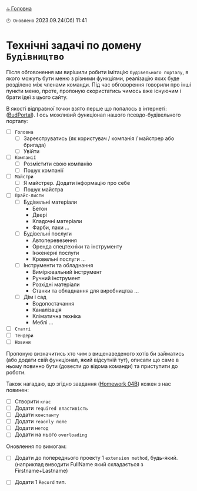 ﻿[🔝 Головна](./Readme.md)

`🕗 Оновлено` 2023.09.24(Сб) 11:41
# Технічні задачі по домену `Будівництво`

Після обговонення ми вирішили робити імітацію `будівельного порталу`, в якого можуть бути меню з різними функціями, реалізацію яких буде розділено між членами команди.
Під час обговорення говорили про інші пункти меню, проте, пропоную скористатись чимось вже існуючим і брати ідеї з цього сайту.

В якості відправної точки взято перше що попалось в інтернеті: ([BudPortal](https://budportal.com.ua)). І ось можливий функціонал нашого псевдо-будівельного порталу:

- [ ] `Головна`
	- [ ] Зареєструватись (як користувач / компанія / майстрер або бригада)		
	- [ ] Увійти
- [ ] `Компанії`
	- [ ] Розмістити свою компанію
	- [ ] Пошук компанії
- [ ] `Майстри`
	- [ ] Я майстрер. Додати інформацію про себе
	- [ ] Пошук майстра
- [ ] `Прайс-листи`
	- [ ] Будівельні матеріали
		- Бетон
		- Двері
		- Кладочні матеріали
		- Фарби, лаки
		 ...
	- [ ] Будівельні послуги
		- Автоперевезення
		- Оренда спецтехніки та інструменту
		- Інженерні послуги
		- Кровельні послуги
		 ...
	- [ ] Інструменти та обладнання
		- Вимірювальний інструмент
		- Ручний інструмент
		- Розхідні матеріали
		- Станки та обладнання для виробництва
		 ...
	- [ ] Дім і сад
		- Водопостачання
		- Каналізація
		- Кліматична техніка
		- Меблі
		 ...

- [ ] `Статті`
- [ ] `Тендери`
- [ ] `Новини`

Пропоную визначитись хто чим з вищенаведеного хотів би займатись (або додати свій функціонал, який відсутній тут), описати що саме в ньому повинно бути (довести до відома команди) та приступити до роботи.

Також нагадаю, що згідно завдання ([Homework 04B](https://lms.ithillel.ua/groups/645d0f9f0c133308618837f5/homeworks/650a0fdb61468d128aa8ce11)) кожен з нас повинен:
- [ ] Створити `клас`
- [ ] Додати `required властивість`
- [ ] Додати `константу`
- [ ] Додати `reaonly поле`
- [ ] Додати `метод`
- [ ] Додати на нього `overloading`

Оновлення по вимогам:
- [ ] Додати до попереднього проекту 1 `extension method`, будь-який. (наприклад виводити FullName який складається з Firstname+Lastname)
- [ ] Додати 1 `Record` тип.

